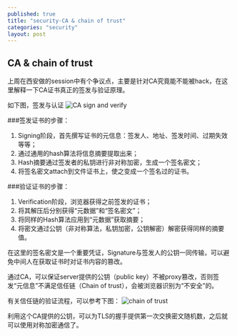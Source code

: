 ```yaml
---
published: true
title: "security-CA & chain of trust"
categories: "security"
layout: post
---
```


## CA & chain of trust

上周在西安做的session中有个争议点，主要是针对CA究竟能不能被hack，在这里解释一下CA证书真正的签发与验证原理。
 
如下图，签发与认证
![CA sign and verify](http://dl2.iteye.com/upload/attachment/0020/2873/ffd419fd-3820-3672-93b5-f703627f51cb.png)

###签发证书的步骤：

1. Signing阶段，首先撰写证书的元信息：签发人、地址、签发时间、过期失效等等；
2. 通过通用的hash算法将信息摘要提取出来；
3. Hash摘要通过签发者的私钥进行非对称加密，生成一个签名密文；
4. 将签名密文attach到文件证书上，使之变成一个签名过的证书。

###验证证书的步骤：

1. Verification阶段，浏览器获得之前签发的证书；
2. 将其解压后分别获得“元数据”和“签名密文”；
3. 将同样的Hash算法应用到“元数据”获取摘要；
4. 将密文通过公钥（非对称算法，私钥加密，公钥解密）解密获得同样的摘要值。
 
在这里的签名密文是一个重要凭证，Signature与签发人的公钥一同传输，可以避免中间人在获取证书时对证书内容的篡改。

通过CA，可以保证server提供的公钥（public key）不被proxy篡改，否则签发“元信息”不满足信任链（Chain of trust），会被浏览器识别为“不安全”的。
 
有关信任链的验证流程，可以参考下图：
![chain of trust](http://dl.iteye.com/upload/attachment/202875/dcb3fd7b-1f15-371c-8fe7-fb11c9e0acd6.gif)
 
利用这个CA提供的公钥，可以为TLS的握手提供第一次交换密文随机数，之后就可以使用对称加密通信了。
